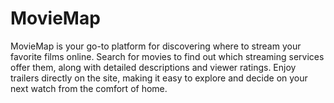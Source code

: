 # MovieMap
MovieMap is your go-to platform for discovering where to stream your favorite films online. Search for movies to find out which streaming services offer them, along with detailed descriptions and viewer ratings. Enjoy trailers directly on the site, making it easy to explore and decide on your next watch from the comfort of home.

